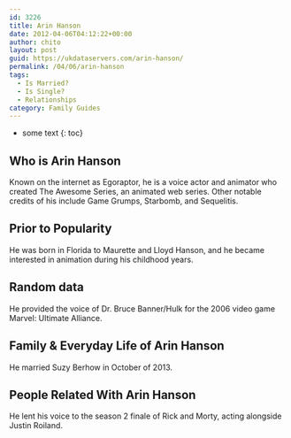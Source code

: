 ```yaml
---
id: 3226
title: Arin Hanson
date: 2012-04-06T04:12:22+00:00
author: chito
layout: post
guid: https://ukdataservers.com/arin-hanson/
permalink: /04/06/arin-hanson
tags:
  - Is Married?
  - Is Single?
  - Relationships
category: Family Guides
---
```


* some text
{: toc}
          
          
## Who is  Arin Hanson
                  
                  
                  
Known on the internet as Egoraptor, he is a voice actor and animator who created The Awesome Series, an animated web series. Other notable credits of his include Game Grumps, Starbomb, and Sequelitis. 
                  
                
                
                
## Prior to Popularity 
                  
                  
                  
He was born in Florida to Maurette and Lloyd Hanson, and he became interested in animation during his childhood years. 
                  
                
                
                
## Random data 
                  
                  
                  
He provided the voice of Dr. Bruce Banner/Hulk for the 2006 video game Marvel: Ultimate Alliance. 
                  
                
                
                
## Family & Everyday Life of Arin Hanson
                  
                  
                  
He married Suzy Berhow in October of 2013. 
                  
                
                
                
## People Related With  Arin Hanson
                  
                  
                  
He lent his voice to the season 2 finale of Rick and Morty, acting alongside Justin Roiland.  
                  
                
              
            
          
          
          
    
    
  
